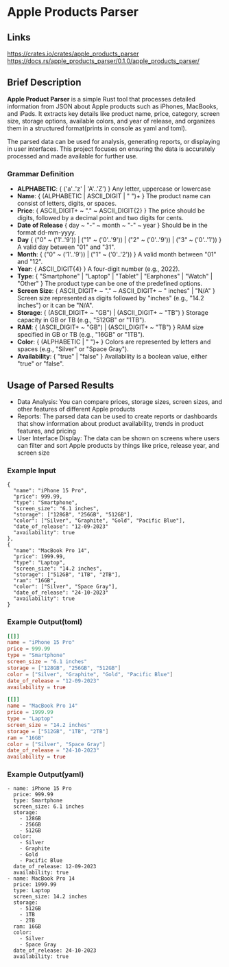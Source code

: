 # Apple Products Parser

## Links
https://crates.io/crates/apple_products_parser
https://docs.rs/apple_products_parser/0.1.0/apple_products_parser/

## Brief Description

**Apple Product Parser** is a simple Rust tool that processes detailed information from JSON about Apple products such as iPhones, MacBooks, and iPads. It extracts key details like product name, price, category, screen size, storage options, available colors, and year of release, and organizes them in a structured format(prints in console as yaml and toml).

The parsed data can be used for analysis, generating reports, or displaying in user interfaces. This project focuses on ensuring the data is accurately processed and made available for further use.

### Grammar Definition
- **ALPHABETIC**: 
{ ('a'..'z' | 'A'..'Z') }
Any letter, uppercase or lowercase
- **Name**:
{ (ALPHABETIC | ASCII_DIGIT | " ")+ }
The product name can consist of letters, digits, or spaces.
- **Price**:
{ ASCII_DIGIT+ ~ "." ~ ASCII_DIGIT{2} }
The price should be digits, followed by a decimal point and two digits for cents.
- **Date of Release**
{ day ~ "-" ~ month ~ "-" ~ year }
Should be in the format dd-mm-yyyy.
- **Day** 
{ ("0" ~ ('1'..'9')) | ("1" ~ ('0'..'9')) | ("2" ~ ('0'..'9')) | ("3" ~ ('0'..'1')) }
A valid day between "01" and "31".
- **Month**: 
{ ("0" ~ ('1'..'9')) | ("1" ~ ('0'..'2')) }
A valid month between "01" and "12".
- **Year**:
 { ASCII_DIGIT{4} }
A four-digit number (e.g., 2022).
- **Type**: 
{ "Smartphone" | "Laptop" | "Tablet" | "Earphones" | "Watch" | "Other" }
The product type can be one of the predefined options.
- **Screen Size**:
{ ASCII_DIGIT+ ~ "." ~ ASCII_DIGIT+ ~ " inches" | "N/A" }
Screen size represented as digits followed by "inches" (e.g., "14.2 inches") or it can be "N/A".
- **Storage**: 
{ (ASCII_DIGIT+ ~ "GB") | (ASCII_DIGIT+ ~ "TB") }
Storage capacity in GB or TB (e.g., "512GB" or "1TB").
- **RAM**: 
{ (ASCII_DIGIT+ ~ "GB") | (ASCII_DIGIT+ ~ "TB") }
RAM size specified in GB or TB (e.g., "16GB" or "1TB").
- **Color**: 
{ (ALPHABETIC | " ")+ }
Colors are represented by letters and spaces (e.g., "Silver" or "Space Gray").
- **Availability**: 
{ "true" | "false" }
Availability is a boolean value, either "true" or "false".

## Usage of Parsed Results
- Data Analysis: You can compare prices, storage sizes, screen sizes, and other features of different Apple products
- Reports: The parsed data can be used to create reports or dashboards that show information about product availability, trends in product features, and pricing
- User Interface Display: The data can be shown on screens where users can filter and sort Apple products by things like price, release year, and screen size


### Example Input
    {
      "name": "iPhone 15 Pro",
      "price": 999.99,
      "type": "Smartphone",
      "screen_size": "6.1 inches",
      "storage": ["128GB", "256GB", "512GB"],
      "color": ["Silver", "Graphite", "Gold", "Pacific Blue"],
      "date_of_release": "12-09-2023"
      "availability": true
    },
    {
      "name": "MacBook Pro 14",
      "price": 1999.99,
      "type": "Laptop",
      "screen_size": "14.2 inches",
      "storage": ["512GB", "1TB", "2TB"],
      "ram": "16GB",
      "color": ["Silver", "Space Gray"],
      "date_of_release": "24-10-2023"
      "availability": true
    }


### Example Output(toml)
```toml
[[]]
name = "iPhone 15 Pro"
price = 999.99
type = "Smartphone"
screen_size = "6.1 inches"
storage = ["128GB", "256GB", "512GB"]
color = ["Silver", "Graphite", "Gold", "Pacific Blue"]
date_of_release = "12-09-2023"
availability = true

[[]]
name = "MacBook Pro 14"
price = 1999.99
type = "Laptop"
screen_size = "14.2 inches"
storage = ["512GB", "1TB", "2TB"]
ram = "16GB"
color = ["Silver", "Space Gray"]
date_of_release = "24-10-2023"
availability = true
```

### Example Output(yaml)
```
- name: iPhone 15 Pro
  price: 999.99
  type: Smartphone
  screen_size: 6.1 inches
  storage:
    - 128GB
    - 256GB
    - 512GB
  color:
    - Silver
    - Graphite
    - Gold
    - Pacific Blue
  date_of_release: 12-09-2023
  availability: true
- name: MacBook Pro 14
  price: 1999.99
  type: Laptop
  screen_size: 14.2 inches
  storage:
    - 512GB
    - 1TB
    - 2TB
  ram: 16GB
  color:
    - Silver
    - Space Gray
  date_of_release: 24-10-2023
  availability: true
```
